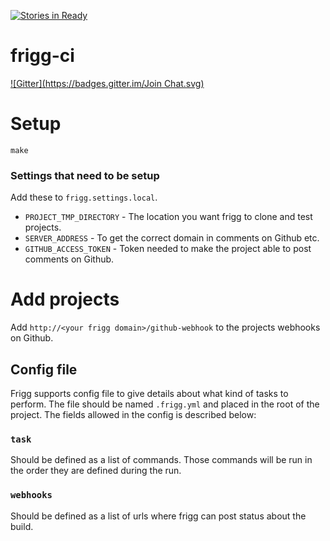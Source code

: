 [![Stories in Ready](https://badge.waffle.io/tind/frigg.png?label=ready&title=Ready)](https://waffle.io/tind/frigg)
# frigg-ci
[![Gitter](https://badges.gitter.im/Join Chat.svg)](https://gitter.im/tind/frigg?utm_source=badge&utm_medium=badge&utm_campaign=pr-badge&utm_content=badge)

# Setup
```
make
```

### Settings that need to be setup
Add these to `frigg.settings.local`.

* `PROJECT_TMP_DIRECTORY` - The location you want frigg to clone and test projects.
* `SERVER_ADDRESS` - To get the correct domain in comments on Github etc.
* `GITHUB_ACCESS_TOKEN` - Token needed to make the project able to post comments on Github.

# Add projects
Add `http://<your frigg domain>/github-webhook` to the projects webhooks on Github.

## Config file
Frigg supports config file to give details about what kind of tasks to perform. The file
should be named `.frigg.yml` and placed in the root of the project.  The fields allowed
in the config is described below:

### `task`
Should be defined as a list of commands. Those commands will be run in the order they are
defined during the run.

### `webhooks`
Should be defined as a list of urls where frigg can post status about the build.
